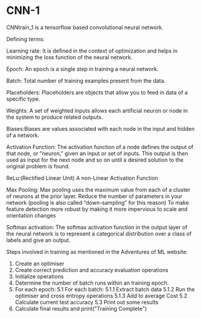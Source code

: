 # CNN-1
CNNtrain_1 is a tensorflow based convolutional neural network.

Defining terms:

Learning rate: It is defined in the context of optimization and helps in minimizing the loss function of the neural network.

Epoch: An epoch is a single step in training a neural network.

Batch: Total number of training examples present from the data.

Placeholders: Placeholders are objects that allow you to feed in data of a specific type.

Weights: A set of weighted inputs allows each artificial neuron or node in the system to produce related outputs.

Biases:Biases are values associated with each node in the input and hidden of a network.

Activation Function: The activation function of a node defines the output of that node, or "neuron," given an input or set of inputs.                        This output is then used as input for the next node and so on until a desired solution to the original problem is                        found.

ReLu:(Rectified Linear Unit) A non-Linear Activation Function

Max Pooling: Max pooling uses the maximum value from each of a cluster of neurons at the prior layer.
             Reduce the number of parameters in your network (pooling is also called “down-sampling” for this reason)
             To make feature detection more robust by making it more impervious to scale and orientation changes

Softmax activation: The softmax activation function in the output layer of the neural network is to represent a categorical distribution                     over a class of labels and give an output.

Steps involved in training as mentioned in the Adventures of ML website:

1. Create an optimiser
2. Create correct prediction and accuracy evaluation operations
3. Initialize operations
4. Determine the number of batch runs within an training epoch.
5. For each epoch:
5.1 For each batch:
5.1.1 Extract batch data
5.1.2 Run the optimiser and cross entropy operations
5.1.3 Add to average Cost
5.2 Calculate current test accuracy
5.3 Print out some results
6. Calculate final results and print("Training Complete")
   
